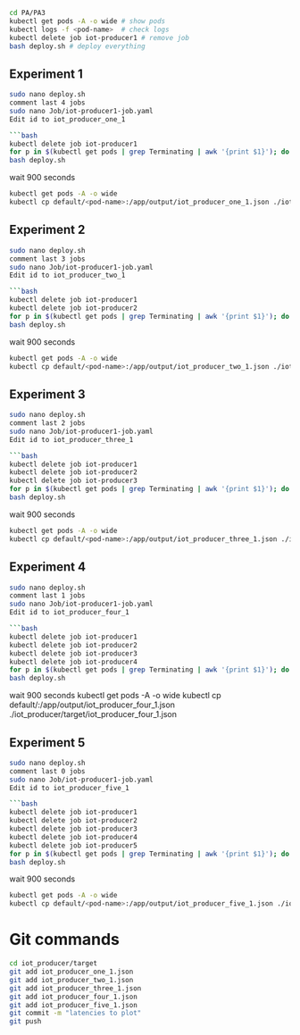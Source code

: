 ```bash
cd PA/PA3 
kubectl get pods -A -o wide # show pods 
kubectl logs -f <pod-name>  # check logs
kubectl delete job iot-producer1 # remove job
bash deploy.sh # deploy everything
```


## Experiment 1
```bash
sudo nano deploy.sh
comment last 4 jobs
sudo nano Job/iot-producer1-job.yaml
Edit id to iot_producer_one_1

```bash
kubectl delete job iot-producer1
for p in $(kubectl get pods | grep Terminating | awk '{print $1}'); do kubectl delete pod $p --grace-period=0 --force;done
bash deploy.sh
```
wait 900 seconds  
```bash
kubectl get pods -A -o wide 
kubectl cp default/<pod-name>:/app/output/iot_producer_one_1.json ./iot_producer/target/iot_producer_one_1.json
``` 

## Experiment 2
```bash
sudo nano deploy.sh
comment last 3 jobs
sudo nano Job/iot-producer1-job.yaml
Edit id to iot_producer_two_1

```bash
kubectl delete job iot-producer1
kubectl delete job iot-producer2
for p in $(kubectl get pods | grep Terminating | awk '{print $1}'); do kubectl delete pod $p --grace-period=0 --force;done
bash deploy.sh
``` 
wait 900 seconds  
```bash
kubectl get pods -A -o wide  
kubectl cp default/<pod-name>:/app/output/iot_producer_two_1.json ./iot_producer/target/iot_producer_two_1.json 
``` 
## Experiment 3  
```bash
sudo nano deploy.sh
comment last 2 jobs
sudo nano Job/iot-producer1-job.yaml
Edit id to iot_producer_three_1

```bash
kubectl delete job iot-producer1
kubectl delete job iot-producer2
kubectl delete job iot-producer3
for p in $(kubectl get pods | grep Terminating | awk '{print $1}'); do kubectl delete pod $p --grace-period=0 --force;done
bash deploy.sh
``` 
wait 900 seconds  
```bash
kubectl get pods -A -o wide  
kubectl cp default/<pod-name>:/app/output/iot_producer_three_1.json ./iot_producer/target/iot_producer_three_1. json   
```
## Experiment 4   
```bash
sudo nano deploy.sh
comment last 1 jobs
sudo nano Job/iot-producer1-job.yaml
Edit id to iot_producer_four_1

```bash
kubectl delete job iot-producer1
kubectl delete job iot-producer2
kubectl delete job iot-producer3
kubectl delete job iot-producer4 
for p in $(kubectl get pods | grep Terminating | awk '{print $1}'); do kubectl delete pod $p --grace-period=0 --force;done
bash deploy.sh
```
wait 900 seconds
kubectl get pods -A -o wide
kubectl cp default/<pod-name>:/app/output/iot_producer_four_1.json ./iot_producer/target/iot_producer_four_1.json

## Experiment 5  
```bash
sudo nano deploy.sh
comment last 0 jobs
sudo nano Job/iot-producer1-job.yaml
Edit id to iot_producer_five_1

```bash
kubectl delete job iot-producer1
kubectl delete job iot-producer2
kubectl delete job iot-producer3
kubectl delete job iot-producer4 
kubectl delete job iot-producer5 
for p in $(kubectl get pods | grep Terminating | awk '{print $1}'); do kubectl delete pod $p --grace-period=0 --force;done
bash deploy.sh
```
wait 900 seconds  
```bash
kubectl get pods -A -o wide
kubectl cp default/<pod-name>:/app/output/iot_producer_five_1.json ./iot_producer/target/iot_producer_five_1.json
```

# Git commands 
```bash
cd iot_producer/target 
git add iot_producer_one_1.json 
git add iot_producer_two_1.json 
git add iot_producer_three_1.json
git add iot_producer_four_1.json  
git add iot_producer_five_1.json 
git commit -m "latencies to plot" 
git push
```